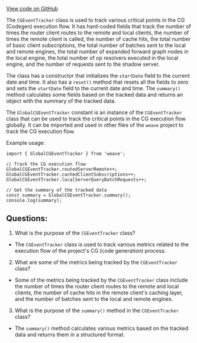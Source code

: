 [View code on GitHub](https://github.com/wandb/weave/weave-js/src/core/analytics/tracker.ts)

The `CGEventTracker` class is used to track various critical points in the CG (Codegen) execution flow. It has hard-coded fields that track the number of times the router client routes to the remote and local clients, the number of times the remote client is called, the number of cache hits, the total number of basic client subscriptions, the total number of batches sent to the local and remote engines, the total number of expanded forward graph nodes in the local engine, the total number of op resolvers executed in the local engine, and the number of requests sent to the shadow server. 

The class has a constructor that initializes the `startDate` field to the current date and time. It also has a `reset()` method that resets all the fields to zero and sets the `startDate` field to the current date and time. The `summary()` method calculates some fields based on the tracked data and returns an object with the summary of the tracked data. 

The `GlobalCGEventTracker` constant is an instance of the `CGEventTracker` class that can be used to track the critical points in the CG execution flow globally. It can be imported and used in other files of the `weave` project to track the CG execution flow. 

Example usage:

```
import { GlobalCGEventTracker } from 'weave';

// Track the CG execution flow
GlobalCGEventTracker.routedServerRemote++;
GlobalCGEventTracker.cachedClientSubscriptions++;
GlobalCGEventTracker.localServerQueryBatchRequests++;

// Get the summary of the tracked data
const summary = GlobalCGEventTracker.summary();
console.log(summary);
```
## Questions: 
 1. What is the purpose of the `CGEventTracker` class?
- The `CGEventTracker` class is used to track various metrics related to the execution flow of the project's CG (code generation) process.

2. What are some of the metrics being tracked by the `CGEventTracker` class?
- Some of the metrics being tracked by the `CGEventTracker` class include the number of times the router client routes to the remote and local clients, the number of cache hits in the remote client's caching layer, and the number of batches sent to the local and remote engines.

3. What is the purpose of the `summary()` method in the `CGEventTracker` class?
- The `summary()` method calculates various metrics based on the tracked data and returns them in a structured format.